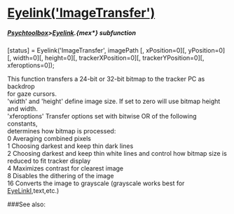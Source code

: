 # [Eyelink('ImageTransfer')](Eyelink-ImageTransfer) 
##### [Psychtoolbox](Psychtoolbox)>[Eyelink](Eyelink).{mex*} subfunction

[status] = Eyelink('ImageTransfer', imagePath [, xPosition=0][, yPosition=0][, width=0][, height=0][, trackerXPosition=0][, trackerYPosition=0][, xferoptions=0]);

This function transfers a 24-bit or 32-bit bitmap to the tracker PC as backdrop  
for gaze cursors.  
'width' and 'height' define image size. If set to zero will use bitmap height  
and width.  
'xferoptions' Transfer options set with bitwise OR of the following constants,  
determines how bitmap is processed:  
 0 Averaging combined pixels  
 1 Choosing darkest and keep thin dark lines  
 2 Choosing darkest and keep thin white lines and control how bitmap size is  
reduced to fit tracker display  
 4 Maximizes contrast for clearest image  
 8 Disables the dithering of the image  
 16 Converts the image to grayscale (grayscale works best for  
[EyeLinkI](EyeLinkI),text,etc.)  
  


###See also:

